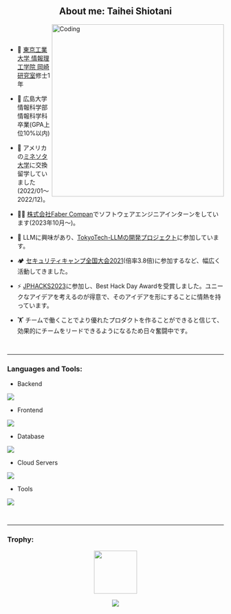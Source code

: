 
<h2 align="center">About me: Taihei Shiotani</h2>
<img align="right" alt="Coding" width="400" src="https://user-images.githubusercontent.com/74038190/229223263-cf2e4b07-2615-4f87-9c38-e37600f8381a.gif">
<br><br>

- 🏫 <a href="https://www.nlp.c.titech.ac.jp/">東京工業大学 情報理工学院 岡崎研究室</a>修士1年

- 🔭 広島大学 情報科学部 情報科学科 卒業(GPA上位10%以内)

- 🌱 アメリカの<a href="https://twin-cities.umn.edu/">ミネソタ大学</a>に交換留学していました(2022/01〜2022/12)。

- 👨‍💻 <a href="https://www.fabercompany.co.jp/">株式会社Faber Compan</a>でソフトウェアエンジニアインターンをしています(2023年10月〜)。

- 💬 LLMに興味があり、<a href="https://tokyotech-llm.github.io/">TokyoTech-LLMの開発プロジェクト</a>に参加しています。

- 🏕️ <a href="https://www.ipa.go.jp/jinzai/security-camp/2021/zenkoku/index.html">セキュリティキャンプ全国大会2021</a>(倍率3.8倍)に参加するなど、幅広く活動してきました。

- ⚡ <a href="https://jphacks.com/">JPHACKS2023</a>に参加し、Best Hack Day Awardを受賞しました。ユニークなアイデアを考えるのが得意で、そのアイデアを形にすることに情熱を持っています。

- 🏋️ チームで働くことでより優れたプロダクトを作ることができると信じて、効果的にチームをリードできるようになるため日々奮闘中です。

<br>

-----
<h3 align="left">Languages and Tools:</h3>

- Backend
<p align="left">
  <a href="https://skillicons.dev">
    <img src="https://skillicons.dev/icons?i=py,flask,go,java" />
  </a>
</p>

- Frontend
<p align="left">
  <a href="https://skillicons.dev">
    <img src="https://skillicons.dev/icons?i=ts,js,vuejs,flutter" />
  </a>
</p>

- Database
<p align="left">
  <a href="https://skillicons.dev">
    <img src="https://skillicons.dev/icons?i=mysql,redis" />
  </a>
</p>

- Cloud Servers
<p align="left">
  <a href="https://skillicons.dev">
    <img src="https://skillicons.dev/icons?i=aws,firebase" />
  </a>
</p>

- Tools
<p align="left">
  <a href="https://skillicons.dev">
    <img src="https://skillicons.dev/icons?i=git,github,docker" />
  </a>
</p>

<br/>

----

<h3 align="left">Trophy:</h3>

<p align="center">
<img src="https://media.tenor.com/0ENB5HuTH0gAAAAi/trophy-beker.gif"  width="100px" height="100px"></p>
  
<div align="center">
<img src="https://github-profile-trophy.vercel.app/?username=inatoihs&theme=matrix&no-bg=true&no-frame=true&row=1&column=4&title=MultiLanguage,Commits,PullRequest,Repositories">
 </div>

<div align="center">
 </div>
 <br><br>
